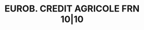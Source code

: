 ---
layout: asset
title: EUROB. CREDIT AGRICOLE FRN 10|10                            
isin: XS0422167808
---